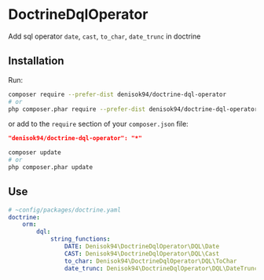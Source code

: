 # DoctrineDqlOperator

Add sql operator `date`, `cast`, `to_char`, `date_trunc` in doctrine

## Installation

Run:

```bash
composer require --prefer-dist denisok94/doctrine-dql-operator
# or
php composer.phar require --prefer-dist denisok94/doctrine-dql-operatorr
```

or add to the `require` section of your `composer.json` file:

```json
"denisok94/doctrine-dql-operator": "*"
```

```bash
composer update
# or
php composer.phar update
```

## Use

```yaml
# ~config/packages/doctrine.yaml
doctrine:
    orm:
        dql:
            string_functions:
                DATE: Denisok94\DoctrineDqlOperator\DQL\Date
                CAST: Denisok94\DoctrineDqlOperator\DQL\Cast
                to_char: Denisok94\DoctrineDqlOperator\DQL\ToChar
                date_trunc: Denisok94\DoctrineDqlOperator\DQL\DateTrunc
```